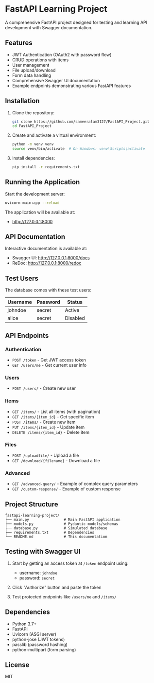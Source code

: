 # FastAPI Learning Project

A comprehensive FastAPI project designed for testing and learning API development with Swagger documentation.

## Features

- JWT Authentication (OAuth2 with password flow)
- CRUD operations with items
- User management
- File upload/download
- Form data handling
- Comprehensive Swagger UI documentation
- Example endpoints demonstrating various FastAPI features

## Installation

1. Clone the repository:
   ```bash
   git clone https://github.com/sameeralam3127/FastAPI_Project.git
   cd FastAPI_Project
   ```

2. Create and activate a virtual environment:
   ```bash
   python -m venv venv
   source venv/bin/activate  # On Windows: venv\Scripts\activate
   ```

3. Install dependencies:
   ```bash
   pip install -r requirements.txt
   ```

## Running the Application

Start the development server:
```bash
uvicorn main:app --reload
```

The application will be available at:
- http://127.0.0.1:8000

## API Documentation

Interactive documentation is available at:
- Swagger UI: http://127.0.0.1:8000/docs
- ReDoc: http://127.0.0.1:8000/redoc

## Test Users

The database comes with these test users:

| Username | Password | Status  |
|----------|----------|---------|
| johndoe  | secret   | Active  |
| alice    | secret   | Disabled|

## API Endpoints

### Authentication
- `POST /token` - Get JWT access token
- `GET /users/me` - Get current user info

### Users
- `POST /users/` - Create new user

### Items
- `GET /items/` - List all items (with pagination)
- `GET /items/{item_id}` - Get specific item
- `POST /items/` - Create new item
- `PUT /items/{item_id}` - Update item
- `DELETE /items/{item_id}` - Delete item

### Files
- `POST /uploadfile/` - Upload a file
- `GET /download/{filename}` - Download a file

### Advanced
- `GET /advanced-query/` - Example of complex query parameters
- `GET /custom-response/` - Example of custom response

## Project Structure

```
fastapi-learning-project/
├── main.py                # Main FastAPI application
├── models.py              # Pydantic models/schemas
├── database.py            # Simulated database
├── requirements.txt       # Dependencies
└── README.md              # This documentation
```

## Testing with Swagger UI

1. Start by getting an access token at `/token` endpoint using:
   - username: `johndoe`
   - password: `secret`

2. Click "Authorize" button and paste the token

3. Test protected endpoints like `/users/me` and `/items/`

## Dependencies

- Python 3.7+
- FastAPI
- Uvicorn (ASGI server)
- python-jose (JWT tokens)
- passlib (password hashing)
- python-multipart (form parsing)

## License

MIT
```

